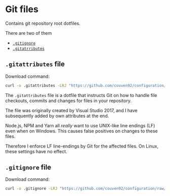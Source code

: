 # Git files

Contains git repository root dotfiles.

There are two of them

* [`.gitignore`](#gitignore-file)
* [`.gitatrributes`](#gitattributes-file)

## `.gitattributes` file

Download command:

``` sh
curl -o .gitattributes -LRJ "https://github.com/couven92/configuration/raw/master/GitFiles/.gitattributes"
```

The `.gitattributes` file is a dotfile that instructs Git on how to handle file checkouts, commits and changes for files in your repository.

The file was originally created by Visual Studio 2017, and I have subsequently added by own attributes at the end.

Node.js, NPM and Yarn all *really* want to use UNIX-like line endings (LF) even when on Windows. This causes false positives on changes to these files.

Therefore I enforce LF line-endings by Git for the affected files. On Linux, these settings have no effect.

## `.gitignore` file

Download command:

``` sh
curl -o .gitignore -LRJ "https://github.com/couven92/configuration/raw/master/GitFiles/.gitignore"
```
